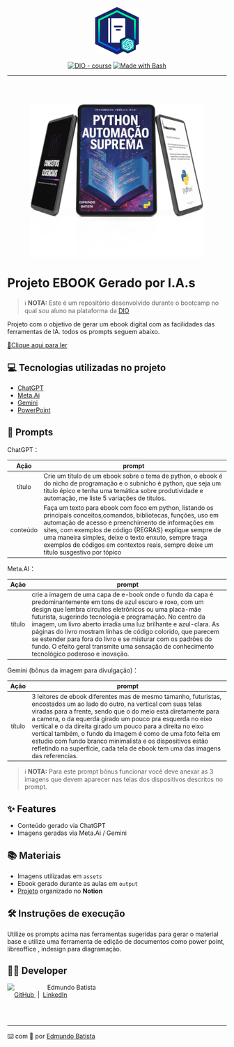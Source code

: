 <p align="center">
    <img width="100" src="./assets/banner.png">
</p>


<p align="center">
<a href="https://dio.me/"><img src="https://img.shields.io/badge/DIO-Course-28DA77?logo=youtube" alt="DIO - course"></a>
<a href="https://www.gnu.org/software/bash/" title="Go to Bash homepage"><img src="https://img.shields.io/badge/Prompt-Project-blue?logo=gnu-bash&amp;logoColor=white" alt="Made with Bash"></a></p>

-------

<br>
<br>

<p align="center">
<img 
    src="./assets/Capa do artigo fundo removido.png"
    width="400"  
/>
</p>

# Projeto EBOOK Gerado por I.A.s


 > ℹ️ **NOTA:** Este é um repositório desenvolvido durante o bootcamp no qual sou aluno na plataforma da [DIO](https://dio.me)

Projeto com o objetivo de gerar um ebook digital com as facilidades das ferramentas de IA. todos os prompts
seguem abaixo.

<a href="https://github.com/eddgh/ebook-feito-com-ia/blob/main/output/Python%20Automação%20Suprema.pdf" title="View PDF now"> 📕Clique aqui para ler</a>

## 💻 Tecnologias utilizadas no projeto

- [ChatGPT](https://chat.openai.com/) 
- [Meta.Ai](https://www.meta.ai/)
- [Gemini](https://www.meta.ai/)
- [PowerPoint](https://www.microsoft.com/en/microsoft-365/powerpoint)

## 🧠 Prompts


ChatGPT：

|   Ação   | prompt                                                                                                                                                                                                                                                                         |
| :------: | ------------------------------------------------------------------------------------------------------------------------------------------------------------------------------------------------------------------------------------------------------------------------------ |
|  título  | Crie um título de um ebook sobre o tema de python, o ebook é do nicho de programação e o subnicho é python, que seja um titulo épico e tenha uma temática sobre produtividade e automação, me liste 5 variações de títulos.                                                        |
| conteúdo | Faça um texto para ebook com foco em python, listando os principais conceitos,comandos, bibliotecas, funções, uso em automação de acesso e preenchimento de informações em sites, com exemplos de código {REGRAS} explique sempre de uma maneira simples, deixe o texto enxuto, sempre traga exemplos de códigos em contextos reais, sempre deixe um título susgestivo por tópico |


Meta.AI：

|  Ação  | prompt                                                                                 |
| :----: | -------------------------------------------------------------------------------------- |
| título | crie a imagem de uma capa de e-book onde o fundo da capa é predominantemente em tons de azul escuro e roxo, com um design que lembra circuitos eletrônicos ou uma placa-mãe futurista, sugerindo tecnologia e programação. No centro da imagem, um livro aberto irradia uma luz brilhante e azul-clara. As páginas do livro mostram linhas de código colorido, que parecem se estender para fora do livro e se misturar com os padrões do fundo. O efeito geral transmite uma sensação de conhecimento tecnológico poderoso e inovação. |

Gemini (bônus da imagem para divulgação)：

|  Ação  | prompt                                                                                 |
| :----: | -------------------------------------------------------------------------------------- |
| título | 3 leitores de ebook diferentes mas de mesmo tamanho, futuristas,  encostados um ao lado do outro, na vertical com suas telas viradas para a frente, sendo que o do meio está diretamente para a camera, o da equerda girado um pouco pra esquerda no eixo vertical e o da direita girado um pouco para a direita no eixo vertical também, o fundo da imagem é como de uma foto feita em estudio com fundo branco minimalista e os dispositivos estão refletindo na superfície, cada tela de ebook tem uma das imagens das referencias. |

 > ℹ️ **NOTA:** Para este prompt bônus funcionar você deve anexar as 3 imagens que devem aparecer nas telas dos dispositivos descritos no prompt.


## ✨ Features

- Conteúdo gerado via ChatGPT
- Imagens geradas via Meta.Ai / Gemini

## 📚 Materiais

- Imagens utilizadas em `assets`
- Ebook gerado durante as aulas em `output`
- [Projeto](https://www.notion.so/Desafio-Criando-um-Ebook-com-ChatGPT-MidJourney-28c3acc7c2878002ba0fff5c1fc46801?source=copy_link) organizado no **Notion**

## 🛠️ Instruções de execução

Utilize os prompts acima nas ferramentas sugeridas para gerar o material base e utilize uma ferramenta de edição de documentos como power point, libreoffice , indesign para diagramação.

## 👨‍💻 Developer

<p>
    <img 
      align=left 
      margin=10 
      width=80 
      src="https://avatars.githubusercontent.com/u/72671378?v=4"
    />
    <p>&nbsp&nbsp&nbspEdmundo Batista<br>
    &nbsp&nbsp&nbsp
    <a 
        href="https://github.com/eddgh">
        GitHub
    </a>
    &nbsp;|&nbsp;
    <a 
        href="https://linkedin.com/in/edmundo-jos%C3%A9-3660b76a">
        LinkedIn
    </a>
</p>
</p>
<br/><br/>
<p>

---

⌨️ com 💜 por [Edmundo Batista](https://github.com/eddgh)